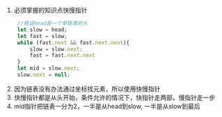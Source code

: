 1. 必须掌握的知识点快慢指针
   ```javascript
    //假设head是一个单链表的头
    let slow = head;
    let fast = slow;
    while (fast.next && fast.next.next){
        slow = slow.next;
        fast = fast.next.next
    }
    let mid = slow.next;
    slow.next = null;

   ```
2. 因为链表没有办法通过坐标找元素，所以使用快慢指针
3. 快慢指针都是从头开始，条件允许的情况下，快指针走两部，慢指针走一步
4. mid指针把链表一分为2，一半是从head到slow, 一半是从slow到最后 